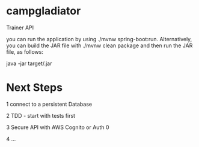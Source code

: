 # campgladiator
Trainer API

you can run the application by using ./mvnw spring-boot:run. Alternatively, you can build the JAR file with ./mvnw clean package and then run the JAR file, as follows:

java -jar target/<fileBuilded>.jar

# Next Steps

1 connect to a persistent Database

2 TDD - start with tests first

3 Secure API with AWS Cognito or Auth 0

4 ...
